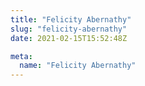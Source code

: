 ```yaml
---
title: "Felicity Abernathy"
slug: "felicity-abernathy"
date: 2021-02-15T15:52:48Z

meta:
  name: "Felicity Abernathy"
---
```


